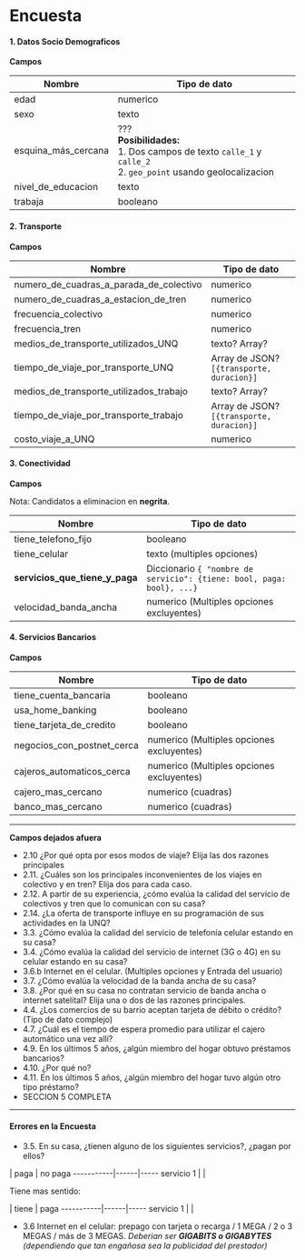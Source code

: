 # Encuesta

#### 1. Datos Socio Demograficos

**Campos**

Nombre                                  | Tipo de dato
----------------------------------------|-----------------------
edad                                    | numerico
sexo                                    | texto
esquina_más_cercana                     | ??? <br> **Posibilidades:** <br> 1. Dos campos de texto `calle_1` y `calle_2` <br> 2. `geo_point` usando geolocalizacion
nivel_de_educacion                      | texto
trabaja                                 | booleano

#### 2. Transporte

**Campos**

Nombre                                  | Tipo de dato
----------------------------------------|-----------------------
numero_de_cuadras_a_parada_de_colectivo | numerico
numero_de_cuadras_a_estacion_de_tren    | numerico
frecuencia_colectivo                    | numerico
frecuencia_tren                         | numerico
medios_de_transporte_utilizados_UNQ     | texto? Array?
tiempo_de_viaje_por_transporte_UNQ      | Array de JSON? `[{transporte, duracion}]`
medios_de_transporte_utilizados_trabajo     | texto? Array?
tiempo_de_viaje_por_transporte_trabajo      | Array de JSON? `[{transporte, duracion}]`
costo_viaje_a_UNQ                       | numerico


#### 3. Conectividad

**Campos**

Nota: Candidatos a eliminacion en **negrita**.

Nombre                     | Tipo de dato
---------------------------|-----------------------
tiene_telefono_fijo        | booleano
tiene_celular              | texto (multiples opciones)
**servicios_que_tiene_y_paga** | Diccionario `{ "nombre de servicio": {tiene: bool, paga: bool}, ...}`
velocidad_banda_ancha      | numerico (Multiples opciones excluyentes)

#### 4. Servicios Bancarios

**Campos**

Nombre                     | Tipo de dato
---------------------------|-----------------------
tiene_cuenta_bancaria      | booleano
usa_home_banking           | booleano
tiene_tarjeta_de_credito   | booleano
negocios_con_postnet_cerca | numerico (Multiples opciones excluyentes)
cajeros_automaticos_cerca  | numerico (Multiples opciones excluyentes)
cajero_mas_cercano         | numerico (cuadras)
banco_mas_cercano          | numerico (cuadras)

----

**Campos dejados afuera**
- 2.10 ¿Por qué opta por esos modos de viaje? Elija las dos razones principales
- 2.11. ¿Cuáles son los principales inconvenientes de los viajes en colectivo y en tren? Elija dos para cada caso.
- 2.12. A partir de su experiencia, ¿cómo evalúa la calidad del servicio de colectivos y tren que lo comunican con su casa?
- 2.14. ¿La oferta de transporte influye en su programación de sus actividades en la UNQ?
- 3.3. ¿Cómo evalúa la calidad del servicio de telefonía celular estando en su casa?
- 3.4. ¿Cómo evalúa la calidad del servicio de internet (3G o 4G) en su celular estando en su casa?
- 3.6.b Internet en el celular. (Multiples opciones y Entrada del usuario)
- 3.7. ¿Cómo evalúa la velocidad de la banda ancha de su casa?
- 3.8. ¿Por qué en su casa no contratan servicio de banda ancha o internet satelital? Elija una o dos de las razones principales.
- 4.4. ¿Los comercios de su barrio aceptan tarjeta de débito o crédito? (Tipo de dato complejo)
- 4.7. ¿Cuál es el tiempo de espera promedio para utilizar el cajero automático una vez allí?
- 4.9. En los últimos 5 años, ¿algún miembro del hogar obtuvo préstamos bancarios?
- 4.10. ¿Por qué no?
- 4.11. En los últimos 5 años, ¿algún miembro del hogar tuvo algún otro tipo préstamo?
- SECCION 5 COMPLETA
----

#### Errores en la Encuesta
- 3.5. En su casa, ¿tienen alguno de los siguientes servicios?, ¿pagan por ellos?

|            paga | no paga
-----------|------|-----
servicio 1 |      |

Tiene mas sentido:

|           tiene | paga
-----------|------|-----
servicio 1 |      |


- 3.6 Internet en el celular: prepago con tarjeta o recarga / 1 MEGA / 2 o 3 MEGAS / más de 3 MEGAS. *Deberian ser **GIGABITS o GIGABYTES** (dependiendo que tan engañosa sea la publicidad del prestador)*
